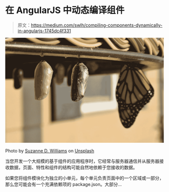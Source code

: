 # 在 AngularJS 中动态编译组件

> 原文：<https://medium.com/swlh/compiling-components-dynamically-in-angularjs-1745dc4f331>

![](img/ce8ab49592aa3c8d659f2d5aad1b7624.png)

Photo by [Suzanne D. Williams](https://unsplash.com/@scw1217?utm_source=medium&utm_medium=referral) on [Unsplash](https://unsplash.com?utm_source=medium&utm_medium=referral)

当您开发一个大规模的基于组件的应用程序时，它经常与服务器通信并从服务器接收数据，页面、特性和组件的结构可能自然地依赖于您接收的数据。

如果您将组件模块化为独立的小单元，每个单元负责页面中的一个区域或一部分，那么您可能会有一个充满依赖项的 package.json。大部分…